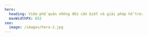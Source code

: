 ```yaml
---
hero:
  heading: Viêm phế quản những đều cần biết và giải pháp hỗ trợ.
  maxWidthPX: 652
seo:
  image: /images/hero-2.jpg
---
```

